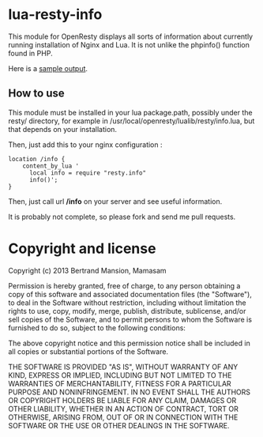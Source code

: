 lua-resty-info
==============

This module for OpenResty displays all sorts of information about currently running installation of Nginx and Lua.
It is not unlike the phpinfo() function found in PHP.

Here is a [sample output](http://www.kembox.com/lua-resty-info.html).

How to use
----------

This module must be installed in your lua package.path, possibly under the resty/ directory, for example in /usr/local/openresty/lualib/resty/info.lua, but that depends on your installation.

Then, just add this to your nginx configuration :

```
location /info {
    content_by_lua '
      local info = require "resty.info"
      info()';
}
```

Then, just call url **/info** on your server and see useful information.

It is probably not complete, so please fork and send me pull requests.

Copyright and license
=====================

Copyright (c) 2013 Bertrand Mansion, Mamasam

Permission is hereby granted, free of charge, to any person obtaining a copy
of this software and associated documentation files (the "Software"), to deal
in the Software without restriction, including without limitation the rights
to use, copy, modify, merge, publish, distribute, sublicense, and/or sell
copies of the Software, and to permit persons to whom the Software is
furnished to do so, subject to the following conditions:

The above copyright notice and this permission notice shall be included in
all copies or substantial portions of the Software.

THE SOFTWARE IS PROVIDED "AS IS", WITHOUT WARRANTY OF ANY KIND, EXPRESS OR
IMPLIED, INCLUDING BUT NOT LIMITED TO THE WARRANTIES OF MERCHANTABILITY,
FITNESS FOR A PARTICULAR PURPOSE AND NONINFRINGEMENT. IN NO EVENT SHALL THE
AUTHORS OR COPYRIGHT HOLDERS BE LIABLE FOR ANY CLAIM, DAMAGES OR OTHER
LIABILITY, WHETHER IN AN ACTION OF CONTRACT, TORT OR OTHERWISE, ARISING FROM,
OUT OF OR IN CONNECTION WITH THE SOFTWARE OR THE USE OR OTHER DEALINGS IN
THE SOFTWARE.
